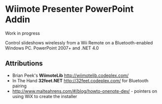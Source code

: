 Wiimote Presenter PowerPoint Addin
==================================

Work in progress

Control slideshows wirelessly from a Wii Remote on a Bluetooth-enabled Windows PC. PowerPoint 2007+ and .NET 4.0

## Attributions ##
- Brian Peek's **WiimoteLib** http://wiimotelib.codeplex.com/
- In The Hand **32feet.NET** http://32feet.codeplex.com/ for Bluetooth pairing
- http://www.malteahrens.com/#/blog/howto-onenote-dev/ - pointers on using WiX to create the installer
